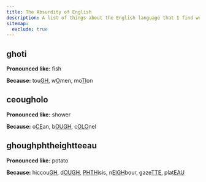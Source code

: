 ```yaml
---
title: The Absurdity of English
description: A list of things about the English language that I find weird.
sitemap:
  exclude: true
---
```


## ghoti

**Pronounced like:** fish

**Because:** tou<u>GH</u>, w<u>O</u>men, mo<u>TI</u>on

## ceougholo

**Pronounced like:** shower

**Because:** o<u>CE</u>an, b<u>OUGH</u>, c<u>OLO</u>nel

## ghoughphtheightteeau

**Pronounced like:** potato

**Because:** hiccou<u>GH</u>, d<u>OUGH</u>, <u>PHTH</u>isis, n<u>EIGH</u>bour, gaze<u>TTE</u>, plat<u>EAU</u>
